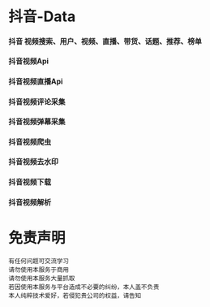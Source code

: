 # 抖音-Data
#### 抖音 视频搜索、用户、视频、直播、带货、话题、推荐、榜单  
#### 抖音视频Api  
#### 抖音视频直播Api  
#### 抖音视频评论采集  
#### 抖音视频弹幕采集  
#### 抖音视频爬虫  
#### 抖音视频去水印  
#### 抖音视频下载  
#### 抖音视频解析

#  免责声明
```
有任何问题可交流学习  
请勿使用本服务于商用  
请勿使用本服务大量抓取  
若因使用本服务与平台造成不必要的纠纷，本人盖不负责  
本人纯粹技术爱好，若侵犯贵公司的权益，请告知  
```
